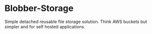 # Blobber-Storage

Simple detached reusable file storage solution.
Think AWS buckets but simpler and for self hosted applications.